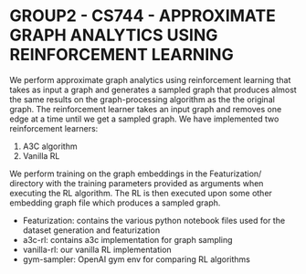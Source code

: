 # GROUP2 - CS744 - APPROXIMATE GRAPH ANALYTICS USING REINFORCEMENT LEARNING

We perform approximate graph analytics using reinforcement learning that takes as input a graph and generates a sampled graph that produces almost the same results on the graph-processing algorithm as the the original graph. The reinforcement learner takes an input graph and removes one edge at a time until we get a sampled graph. We have implemented two reinforcement learners:
1. A3C algorithm
2. Vanilla RL

We perform training on the graph embeddings in the Featurization/ directory with the training parameters provided as arguments when executing the RL algorithm. The RL is then executed upon some other embedding graph file which produces a sampled graph.

- Featurization: contains the various python notebook files used for the dataset generation and featurization
- a3c-rl: contains a3c implementation for graph sampling
- vanilla-rl: our vanilla RL implementation
- gym-sampler: OpenAI gym env for comparing RL algorithms
